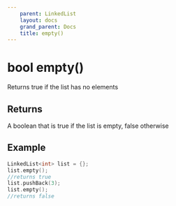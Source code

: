 ```yaml
---
    parent: LinkedList
    layout: docs
    grand_parent: Docs
    title: empty()
---
```

# bool empty()

Returns true if the list has no elements

## Returns
A boolean that is true if the list is empty, false otherwise

## Example
```cpp
LinkedList<int> list = {};
list.empty();
//returns true
list.pushBack(3);
list.empty();
//returns false
```